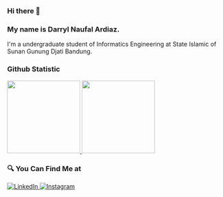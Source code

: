 ### Hi there 👋
### My name is **Darryl Naufal Ardiaz**.
I'm a undergraduate student of Informatics Engineering at State Islamic of Sunan Gunung Djati Bandung.

### Github Statistic
<p align="left">
  <a href="https://github.com/gilangadhan">
    <img height="170em" src="https://github-readme-stats-eight-theta.vercel.app/api/top-langs/?username=DaiDit&layout=compact&langs_count=8&theme=buefy"/>
    <img height="170em" src="https://github-readme-stats-eight-theta.vercel.app/api?username=DaiDit&show_icons=true&theme=buefy&include_all_commits=true&count_private=true"/>
  </a>
</p>

### 🔍 You Can Find Me at 
<p> 
  <a href="https://www.linkedin.com/in/darrylna/" target="_blank">
    <img alt="LinkedIn" src="https://img.shields.io/badge/linkedin-%230077B5.svg?&style=for-the-badge&logo=linkedin&logoColor=white" />
  </a> 
  <a href="https://www.instagram.com/odlicode/" target="_blank">
    <img alt="Instagram" src="https://img.shields.io/badge/instagram-%23E4405F.svg?&style=for-the-badge&logo=instagram&logoColor=white" />
  </a> 
</p>
